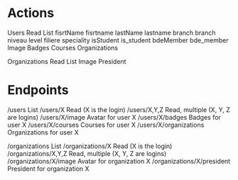 
Actions
=========

Users
    Read
    List
        fisrtName       fisrtname
        lastName        lastname
        branch          branch
        niveau          level
        filiere         speciality
        isStudent       is_student
        bdeMember       bde_member
    Image
    Badges
    Courses
    Organizations

Organizations
    Read
    List
    Image
    President

Endpoints
=============

/users                          List
/users/X                        Read (X is the login)
/users/X,Y,Z                    Read, multiple (X, Y, Z are logins)
/users/X/image                  Avatar for user X
/users/X/badges                 Badges for user X
/users/X/courses                Courses for user X
/users/X/organizations          Organizations for user X

/organizations                  List
/organizations/X                Read (X is the login)
/organizations/X,Y,Z            Read, multiple (X, Y, Z are logins)
/organizations/X/image          Avatar for organization X
/organizations/X/president      President for organization X